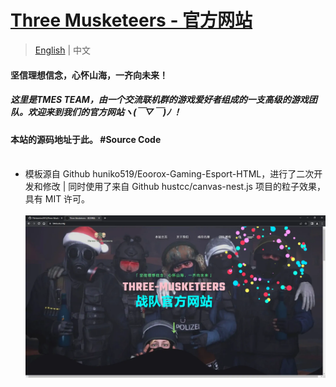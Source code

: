# [Three Musketeers - 官方网站 ](https://tmes.eu.org/)
> [English](README.md) | 中文
#### 坚信理想信念，心怀山海，一齐向未来！
##### 这里是TMES TEAM，由一个交流联机群的游戏爱好者组成的一支高级的游戏团队。欢迎来到我们的官方网站ヽ(￣▽￣)ﾉ ！
#### 本站的源码地址于此。 #Source Code <br><br>
- 模板源自 Github huniko519/Eoorox-Gaming-Esport-HTML，进行了二次开发和修改 | 同时使用了来自 Github hustcc/canvas-nest.js 项目的粒子效果，具有 MIT 许可。<br><br>
[![Index](img/blog/inner_b1.webp "Index")](https://tmes.eu.org/)
